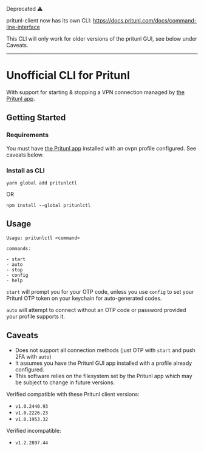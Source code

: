 Deprecated :warning:

pritunl-client now has its own CLI: https://docs.pritunl.com/docs/command-line-interface

This CLI will only work for older versions of the pritunl GUI, see below under Caveats.

---

# Unofficial CLI for Pritunl

With support for starting & stopping a VPN connection managed by [the Pritunl app](https://client.pritunl.com/).

## Getting Started

### Requirements

You must have [the Pritunl app](https://client.pritunl.com/) installed with an ovpn profile configured. See caveats below. 

### Install as CLI

`yarn global add pritunlctl`

OR

`npm install --global pritunlctl`

## Usage

```
Usage: pritunlctl <command>

commands:

- start
- auto
- stop
- config
- help
```

`start` will prompt you for your OTP code, unless you use `config` to set your Pritunl OTP token on your keychain for auto-generated codes.

`auto` will attempt to connect without an OTP code or password provided your profile supports it.

## Caveats

* Does not support all connection methods (just OTP with `start` and push 2FA with `auto`)
* It assumes you have the Pritunl GUI app installed with a profile already configured.
* This software relies on the filesystem set by the Pritunl app which may be subject to change in future versions.

Verified compatible with these Pritunl client versions:

* `v1.0.2440.93`
* `v1.0.2226.23`
* `v1.0.1953.32`

Verified incompatible:

* `v1.2.2897.44`
